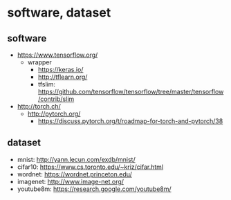 # software, dataset

## software
* https://www.tensorflow.org/
  * wrapper
    * https://keras.io/
    * http://tflearn.org/
    * tfslim: https://github.com/tensorflow/tensorflow/tree/master/tensorflow/contrib/slim
* http://torch.ch/
  * http://pytorch.org/
    * https://discuss.pytorch.org/t/roadmap-for-torch-and-pytorch/38
  
## dataset
* mnist: http://yann.lecun.com/exdb/mnist/
* cifar10: https://www.cs.toronto.edu/~kriz/cifar.html
* wordnet: https://wordnet.princeton.edu/
* imagenet: http://www.image-net.org/
* youtube8m: https://research.google.com/youtube8m/
